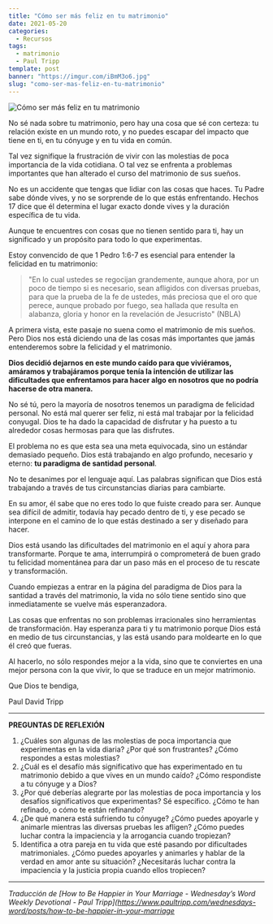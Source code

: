 ```yaml
---
title: "Cómo ser más feliz en tu matrimonio"
date: 2021-05-20
categories:
  - Recursos
tags:
  - matrimonio
  - Paul Tripp
template: post
banner: "https://imgur.com/iBmM3o6.jpg"
slug: "como-ser-mas-feliz-en-tu-matrimonio"
---
```


![Cómo ser más feliz en tu matrimonio](https://imgur.com/iBmM3o6.jpg)

No sé nada sobre tu matrimonio, pero hay una cosa que sé con certeza: tu relación existe en un mundo roto, y no puedes escapar del impacto que tiene en ti, en tu cónyuge y en tu vida en común.

Tal vez signifique la frustración de vivir con las molestias de poca importancia de la vida cotidiana. O tal vez se enfrenta a problemas importantes que han alterado el curso del matrimonio de sus sueños.

No es un accidente que tengas que lidiar con las cosas que haces. Tu Padre sabe dónde vives, y no se sorprende de lo que estás enfrentando. Hechos 17 dice que él determina el lugar exacto donde vives y la duración específica de tu vida.

Aunque te encuentres con cosas que no tienen sentido para ti, hay un significado y un propósito para todo lo que experimentas.

Estoy convencido de que 1 Pedro 1:6-7 es esencial para entender la felicidad en tu matrimonio:

> "En lo cual ustedes se regocijan grandemente, aunque ahora, por un poco de tiempo si es necesario, sean afligidos con diversas pruebas, para que la prueba de la fe de ustedes, más preciosa que el oro que perece, aunque probado por fuego, sea hallada que resulta en alabanza, gloria y honor en la revelación de Jesucristo" (NBLA)

A primera vista, este pasaje no suena como el matrimonio de mis sueños. Pero Dios nos está diciendo una de las cosas más importantes que jamás entenderemos sobre la felicidad y el matrimonio.

**Dios decidió dejarnos en este mundo caído para que viviéramos, amáramos y trabajáramos porque tenía la intención de utilizar las dificultades que enfrentamos para hacer algo en nosotros que no podría hacerse de otra manera.**

No sé tú, pero la mayoría de nosotros tenemos un paradigma de felicidad personal. No está mal querer ser feliz, ni está mal trabajar por la felicidad conyugal. Dios te ha dado la capacidad de disfrutar y ha puesto a tu alrededor cosas hermosas para que las disfrutes.

El problema no es que esta sea una meta equivocada, sino un estándar demasiado pequeño. Dios está trabajando en algo profundo, necesario y eterno: **tu paradigma de santidad personal**.

No te desanimes por el lenguaje aquí. Las palabras significan que Dios está trabajando a través de tus circunstancias diarias para cambiarte.

En su amor, él sabe que no eres todo lo que fuiste creado para ser. Aunque sea difícil de admitir, todavía hay pecado dentro de ti, y ese pecado se interpone en el camino de lo que estás destinado a ser y diseñado para hacer.

Dios está usando las dificultades del matrimonio en el aquí y ahora para transformarte. Porque te ama, interrumpirá o comprometerá de buen grado tu felicidad momentánea para dar un paso más en el proceso de tu rescate y transformación.

Cuando empiezas a entrar en la página del paradigma de Dios para la santidad a través del matrimonio, la vida no sólo tiene sentido sino que inmediatamente se vuelve más esperanzadora.

Las cosas que enfrentas no son problemas irracionales sino herramientas de transformación. Hay esperanza para ti y tu matrimonio porque Dios está en medio de tus circunstancias, y las está usando para moldearte en lo que él creó que fueras.

Al hacerlo, no sólo respondes mejor a la vida, sino que te conviertes en una mejor persona con la que vivir, lo que se traduce en un mejor matrimonio.

Que Dios te bendiga,

Paul David Tripp

---

**PREGUNTAS DE REFLEXIÓN**

1. ¿Cuáles son algunas de las molestias de poca importancia que experimentas en la vida diaria? ¿Por qué son frustrantes? ¿Cómo respondes a estas molestias?
2. ¿Cuál es el desafío más significativo que has experimentado en tu matrimonio debido a que vives en un mundo caído? ¿Cómo respondiste a tu cónyuge y a Dios?
3. ¿Por qué deberías alegrarte por las molestias de poca importancia y los desafíos significativos que experimentas? Sé específico. ¿Cómo te han refinado, o cómo te están refinando?
4. ¿De qué manera está sufriendo tu cónyuge? ¿Cómo puedes apoyarle y animarle mientras las diversas pruebas les afligen? ¿Cómo puedes luchar contra la impaciencia y la arrogancia cuando tropiezan?
5. Identifica a otra pareja en tu vida que esté pasando por dificultades matrimoniales. ¿Cómo puedes apoyarles y animarles y hablar de la verdad en amor ante su situación? ¿Necesitarás luchar contra la impaciencia y la justicia propia cuando ellos tropiecen?

---

_Traducción de [How to Be Happier in Your Marriage - Wednesday’s Word Weekly Devotional - Paul Tripp](https://www.paultripp.com/wednesdays-word/posts/how-to-be-happier-in-your-marriage_